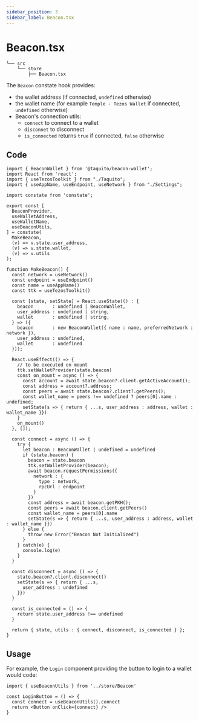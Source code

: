 ```yaml
---
sidebar_position: 3
sidebar_label: Beacon.tsx
---
```


# Beacon.tsx

```
└── src
    └── store
        ├── Beacon.tsx
```

The `Beacon` constate hook provides:
* the wallet address (if connected, `undefined` otherwise)
* the wallet name (for example `Temple - Tezos Wallet` if connected, `undefined` otherwise)
* Beacon's connection utils:
  * `connect` to connect to a wallet
  * `disconnet` to disconnect
  * `is_connected` returns `true` if connected, `false` otherwise

## Code

```tsx
import { BeaconWallet } from '@taquito/beacon-wallet';
import React from 'react';
import { useTezosToolkit } from "./Taquito";
import { useAppName, useEndpoint, useNetwork } from "./Settings";

import constate from 'constate';

export const [
  BeaconProvider,
  useWalletAddress,
  useWalletName,
  useBeaconUtils,
] = constate(
  MakeBeacon,
  (v) => v.state.user_address,
  (v) => v.state.wallet,
  (v) => v.utils
);

function MakeBeacon() {
  const network = useNetwork()
  const endpoint = useEndpoint()
  const name = useAppName()
  const ttk = useTezosToolkit()

  const [state, setState] = React.useState(() : {
    beacon       : undefined | BeaconWallet,
    user_address : undefined | string,
    wallet       : undefined | string,
  } => ({
    beacon       : new BeaconWallet({ name : name, preferredNetwork : network }),
    user_address : undefined,
    wallet       : undefined
  }));

  React.useEffect(() => {
    // to be executed on mount
    ttk.setWalletProvider(state.beacon)
    const on_mount = async () => {
      const account = await state.beacon?.client.getActiveAccount();
      const address = account?.address;
      const peers = await state.beacon?.client?.getPeers();
      const wallet_name = peers !== undefined ? peers[0].name : undefined;
      setState(s => { return { ...s, user_address : address, wallet : wallet_name }})
    }
    on_mount()
  }, []);

  const connect = async () => {
    try {
      let beacon : BeaconWallet | undefined = undefined
      if (state.beacon) {
        beacon = state.beacon
        ttk.setWalletProvider(beacon);
        await beacon.requestPermissions({
          network : {
            type : network,
            rpcUrl : endpoint
          }
        })
        const address = await beacon.getPKH();
        const peers = await beacon.client.getPeers()
        const wallet_name = peers[0].name
        setState(s => { return { ...s, user_address : address, wallet : wallet_name }})
      } else {
        throw new Error("Beacon Not Initialized")
      }
    } catch(e) {
      console.log(e)
    }
  }

  const disconnect = async () => {
    state.beacon?.client.disconnect()
    setState(s => { return { ...s,
      user_address : undefined
    }})
  }

  const is_connected = () => {
    return state.user_address !== undefined
  }

  return { state, utils : { connect, disconnect, is_connected } };
}
```

## Usage

For example, the `Login` component providing the button to login to a wallet would code:

```tsx
import { useBeaconUtils } from '../store/Beacon'

const LoginButton = () => {
  const connect = useBeaconUtils().connect
  return <Button onClick={connect} />
}
```